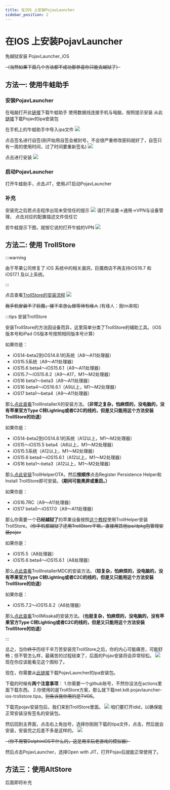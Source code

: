 ```yaml
---
title: 在IOS 上安装PojavLauncher
sidebar_position: 2
---
```


# 在IOS 上安装PojavLauncher

免越狱安装 PojavLauncher_iOS

~~（当然如果下面几个方法都不成功那恭喜你只能去越狱了）~~

## 方法一: 使用牛蛙助手

### 安装PojavLauncher

在电脑打开此[链接](https://ios222.com/)下载牛蛙助手
使用数据线连接手机与电脑，按照提示安装
从此[链接](https://github.com/PojavLauncherTeam/PojavLauncher_iOS/releases )下载Pojav的ipa安装包

在手机上的牛蛙助手中导入ipa文件
![](_images/1.PNG)

点击签名进行自签(刚开始用自签会被封号，不会很严重修改密码就好了，自签只有一周的使用时间，过了时间要重新签名)
![](_images/2.PNG)

点击进行安装
![](_images/3.PNG)

### 启动PojavLauncher
打开牛蛙助手，点击JIT，使用JIT启动PojavLauncher
### 补充
安装完之后若点击程序出现未受信任的提示
![](_images/trollstone_i.png)
请打开设置→通用→VPN与设备管理，
点击对应的配置描述文件信任它

若牛蛙提示下图，就按它说的打开牛蛙的VPN
![](_images/4.PNG)
## 方法二: 使用 TrollStore

:::warning

由于苹果公司修复了 iOS 系统中的相关漏洞，巨魔商店不再支持iOS16.7 和 iOS17.1 及以上系统。

:::

点击查看[TrollStore的安装流程](https://ios.cfw.guide/installing-trollstore/)
![](_images/trollstone_v.png)

~~我手机安装不了巨魔，接下来怎么做等待有缘人~~
(有缘人：我tm来啦)

:::tips 安装TrollStore

安装TrollStore的方法因设备而异，这里简单分类了TrollStore的辅助工具。（iOS版本号和iPad OS版本号按照相同版本号计算）

如果你是：
- iOS14-beta2到iOS14.8.1的系统（A8～A11处理器）
- iOS15.5系统（A9～A11处理器）
- iOS15.6 beta4～iOS15.6.1（A9～A11处理器）
- iOS15.7～iOS15.8.2（A9～A17，M1～M2处理器）
- iOS16 beta1～beta3（A9～A11处理器）
- iOS16 beta4～iOS16.6.1（A9以上，M1～M2处理器）
- iOS17 beta1～beta4（A9～A11处理器）

那么[点此查看](https://ios.cfw.guide/installing-trollstore-trollinstallerx/)TrollInstallerX的安装方法。**（非常之复杂，怕麻烦的，没电脑的，没有苹果官方Type C转Lighting或者C2C的线的，但是又只能用这个方法安装TrollStore的劝退）**

如果你是：
- iOS14-beta2到iOS14.8.1的系统（A12以上，M1～M2处理器）
- iOS15～iOS15.5 beta4（A8以上，M1～M2处理器）
- iOS15.5系统（A12以上，M1～M2处理器）
- iOS15.6 beta4～iOS15.6.1（A12以上，M1～M2处理器）
- iOS16 beta1～beta3（A12以上，M1～M2处理器）

那么[点此安装](itms-services://?action=download-manifest&url=https://jailbreaks.app/cdn/plists/TrollHelper.plist)TrollHelperOTA，然后**按顺序**点击Register Persistence Helper和Install TrollStore即可安装。**（期间可能黑屏或重启。）**

如果你是：
- iOS16.7RC（A9～A11处理器）
- iOS17 beta5～iOS17.0（A9～A11处理器）

那么你需要一个**已经越狱了**的苹果设备按照[这个教程](https://ios.cfw.guide/installing-trollstore-trollhelper/)使用TrollHelper安装TrollStore。~~（你手机都越狱了还用TrollStore干嘛，直接用其他ipa/dpkg包管理安装pojav~~

如果你是：
- iOS15.5（A8处理器）
- iOS15.6 beta4～iOS15.6.1（A8处理器）

那么[点此查看](https://ios.cfw.guide/installing-trollstore-trollinstallermdc/)TrollInstallerMDC的安装方法。**（较复杂，怕麻烦的，没电脑的，没有苹果官方Type C转Lighting或者C2C的线的，但是又只能用这个方法安装TrollStore的劝退）**

如果你是：
- iOS15.7.2～iOS15.8.2（A8处理器）

那么[点此查看](https://ios.cfw.guide/installing-trollstore-trollmisaka)TrollMisaka的安装方法。**（也挺复杂，怕麻烦的，没电脑的，没有苹果官方Type C转Lighting或者C2C的线的，但是又只能用这个方法安装TrollStore的劝退）**

:::

总之，当你~~终于~~历经千辛万苦安装完TrollStore之后，你的内心可能痛苦，可能舒畅；但不管怎么样，最痛苦的过程结束了，后面的Pojav安装将会异常轻松。
![](_images/troll-icon.jpg)
现在你应该能看见这个图标了。

现在，你需要从[此链接](https://github.com/PojavLauncherTeam/PojavLauncher_iOS/actions)下载PojavLauncher的ipa安装包。

下载的时候有**两个注意事项**：
1.你需要一个github账号，不然你没法在actions里面下载东西。
2.你使用的是TrollStore方案，那么就下载net.kdt.pojavlauncher-ios-trollstore.tipa，~~别告诉我你用的是TVOS~~。

下载完pojav安装包后，我们来到TrollStore里面。
![](_images/troll-idid.PNG)
咱们要打开idid，以确保能正常安装没有签名的安装包。

然后回到主界面，点击右上角加号，选择你刚刚下载的tipa文件，点击，然后就会安装，安装完之后差不多是这样的。
![](_images/troll-ui.PNG)

~~（你不用管DolphiniOS干什么的，这是用来玩老游戏的模拟器）~~

然后点击PojavLauncher，选择Open with JIT，打开Pojav后就能正常使用了。

## 方法三：使用AltStore

后面即将补充
